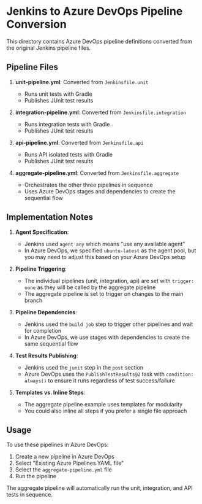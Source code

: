 # Jenkins to Azure DevOps Pipeline Conversion

This directory contains Azure DevOps pipeline definitions converted from the original Jenkins pipeline files.

## Pipeline Files

1. **unit-pipeline.yml**: Converted from `Jenkinsfile.unit`
   - Runs unit tests with Gradle
   - Publishes JUnit test results

2. **integration-pipeline.yml**: Converted from `Jenkinsfile.integration`
   - Runs integration tests with Gradle
   - Publishes JUnit test results

3. **api-pipeline.yml**: Converted from `Jenkinsfile.api`
   - Runs API isolated tests with Gradle
   - Publishes JUnit test results

4. **aggregate-pipeline.yml**: Converted from `Jenkinsfile.aggregate`
   - Orchestrates the other three pipelines in sequence
   - Uses Azure DevOps stages and dependencies to create the sequential flow

## Implementation Notes

1. **Agent Specification**: 
   - Jenkins used `agent any` which means "use any available agent"
   - In Azure DevOps, we specified `ubuntu-latest` as the agent pool, but you may need to adjust this based on your Azure DevOps setup

2. **Pipeline Triggering**:
   - The individual pipelines (unit, integration, api) are set with `trigger: none` as they will be called by the aggregate pipeline
   - The aggregate pipeline is set to trigger on changes to the main branch

3. **Pipeline Dependencies**:
   - Jenkins used the `build job` step to trigger other pipelines and wait for completion
   - In Azure DevOps, we use stages with dependencies to create the same sequential flow

4. **Test Results Publishing**:
   - Jenkins used the `junit` step in the `post` section
   - Azure DevOps uses the `PublishTestResults@2` task with `condition: always()` to ensure it runs regardless of test success/failure

5. **Templates vs. Inline Steps**:
   - The aggregate pipeline example uses templates for modularity
   - You could also inline all steps if you prefer a single file approach

## Usage

To use these pipelines in Azure DevOps:

1. Create a new pipeline in Azure DevOps
2. Select "Existing Azure Pipelines YAML file"
3. Select the `aggregate-pipeline.yml` file
4. Run the pipeline

The aggregate pipeline will automatically run the unit, integration, and API tests in sequence.